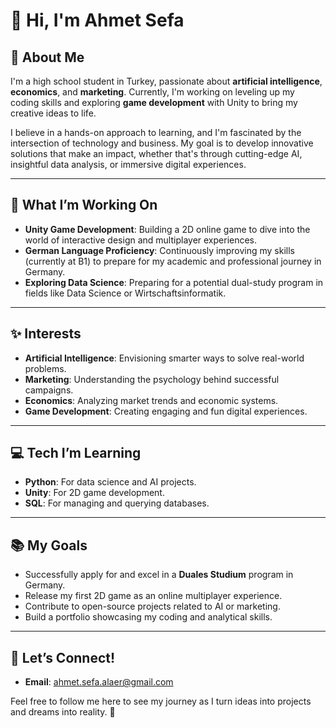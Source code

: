 # 👋 Hi, I'm Ahmet Sefa 

## 🚀 About Me  
I'm a high school student in Turkey, passionate about **artificial intelligence**, **economics**, and **marketing**. Currently, I'm working on leveling up my coding skills and exploring **game development** with Unity to bring my creative ideas to life.  

I believe in a hands-on approach to learning, and I'm fascinated by the intersection of technology and business. My goal is to develop innovative solutions that make an impact, whether that's through cutting-edge AI, insightful data analysis, or immersive digital experiences.

---

## 🌱 What I’m Working On  
- **Unity Game Development**: Building a 2D online game to dive into the world of interactive design and multiplayer experiences.  
- **German Language Proficiency**: Continuously improving my skills (currently at B1) to prepare for my academic and professional journey in Germany.  
- **Exploring Data Science**: Preparing for a potential dual-study program in fields like Data Science or Wirtschaftsinformatik.  

---

## ✨ Interests  
- **Artificial Intelligence**: Envisioning smarter ways to solve real-world problems.  
- **Marketing**: Understanding the psychology behind successful campaigns.  
- **Economics**: Analyzing market trends and economic systems.  
- **Game Development**: Creating engaging and fun digital experiences.  

---

## 💻 Tech I’m Learning  
- **Python**: For data science and AI projects.  
- **Unity**: For 2D game development.  
- **SQL**: For managing and querying databases.  

---

## 📚 My Goals  
- Successfully apply for and excel in a **Duales Studium** program in Germany.  
- Release my first 2D game as an online multiplayer experience.  
- Contribute to open-source projects related to AI or marketing.  
- Build a portfolio showcasing my coding and analytical skills.  

---

## 🤝 Let’s Connect!  
- **Email**: ahmet.sefa.alaer@gmail.com  

Feel free to follow me here to see my journey as I turn ideas into projects and dreams into reality. 🚀  
